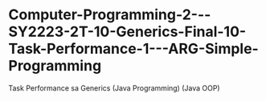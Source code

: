 # Computer-Programming-2---SY2223-2T-10-Generics-Final-10-Task-Performance-1---ARG-Simple-Programming
Task Performance sa Generics (Java Programming) (Java OOP)
